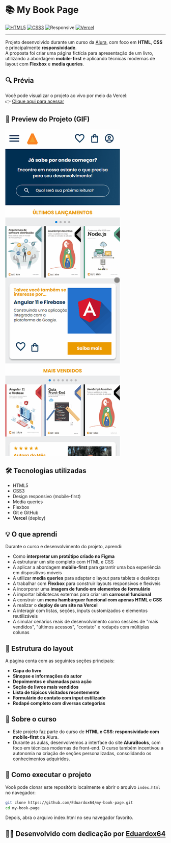# 📚 My Book Page

[![HTML5](https://img.shields.io/badge/HTML5-E34F26?style=for-the-badge&logo=html5&logoColor=fff)](https://developer.mozilla.org/pt-BR/docs/Web/HTML)
[![CSS3](https://img.shields.io/badge/CSS3-1572B6?style=for-the-badge&logo=css3&logoColor=fff)](https://developer.mozilla.org/pt-BR/docs/Web/CSS)
![Responsive](https://img.shields.io/badge/RESPONSIVO-%E2%9C%94%EF%B8%8F-green?style=for-the-badge)
[![Vercel](https://img.shields.io/badge/Deploy-Vercel-000?style=for-the-badge&logo=vercel)](https://my-book-page-seven.vercel.app/)

---

Projeto desenvolvido durante um curso da [Alura](https://www.alura.com.br/), com foco em **HTML**, **CSS** e principalmente **responsividade**.  
A proposta foi criar uma página fictícia para apresentação de um livro, utilizando a abordagem **mobile-first** e aplicando técnicas modernas de layout com **Flexbox** e **media queries**.

## 🔍 Prévia

Você pode visualizar o projeto ao vivo por meio da Vercel:  
👉 [Clique aqui para acessar](https://my-book-page-seven.vercel.app/)

## 🎥 Preview do Projeto (GIF)

![Preview do site](./assets/preview.gif)

## 🛠️ Tecnologias utilizadas

- HTML5  
- CSS3  
- Design responsivo (mobile-first)
- Media queries
- Flexbox
- Git e GitHub
- **Vercel** (deploy)
  
## 💡 O que aprendi

Durante o curso e desenvolvimento do projeto, aprendi:

- Como **interpretar um protótipo criado no Figma**
- A estruturar um site completo com HTML e CSS
- A aplicar a abordagem **mobile-first** para garantir uma boa experiência em dispositivos móveis
- A utilizar **media queries** para adaptar o layout para tablets e desktops
- A trabalhar com **Flexbox** para construir layouts responsivos e flexíveis
- A incorporar uma **imagem de fundo em elementos de formulário**
- A importar bibliotecas externas para criar um **carrossel funcional**
- A construir um **menu hambúrguer funcional com apenas HTML e CSS**
- A realizar o **deploy de um site na Vercel**
- A interagir com listas, seções, inputs customizados e elementos reutilizáveis
- A simular cenários reais de desenvolvimento como sessões de "mais vendidos", "últimos acessos", "contato" e rodapés com múltiplas colunas

## 🧱 Estrutura do layout

A página conta com as seguintes seções principais:

- **Capa do livro**  
- **Sinopse e informações do autor**  
- **Depoimentos e chamadas para ação**  
- **Seção de livros mais vendidos**  
- **Lista de tópicos visitados recentemente**  
- **Formulário de contato com input estilizado**  
- **Rodapé completo com diversas categorias**

## 🧠 Sobre o curso

- Este projeto faz parte do curso de **HTML e CSS: responsividade com mobile-first** da Alura.  
- Durante as aulas, desenvolvemos a interface do site **AluraBooks**, com foco em técnicas modernas de front-end. O curso também incentivou a autonomia na criação de seções personalizadas, consolidando os conhecimentos adquiridos.

## 📁 Como executar o projeto

Você pode clonar este repositório localmente e abrir o arquivo `index.html` no navegador:

```bash
git clone https://github.com/Eduardox64/my-book-page.git
cd my-book-page
```

Depois, abra o arquivo index.html no seu navegador favorito.

## 🧑‍💻 Desenvolvido com dedicação por [Eduardox64](https://github.com/Eduardox64)
